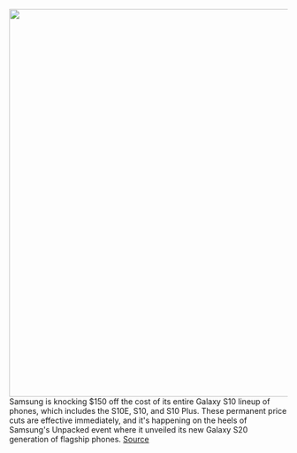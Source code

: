 <img src='https://cdn.vox-cdn.com/thumbor/yTQSoD-jSPyknUWBcYlK5BDEsac=/0x0:2040x1360/1200x800/filters:focal(860x498:1186x824)/cdn.vox-cdn.com/uploads/chorus_image/image/66294521/akrales_190228_3255_0409_02.0.jpg' width='700px' /><br/>
Samsung is knocking $150 off the cost of its entire Galaxy S10 lineup of phones, which includes the S10E, S10, and S10 Plus. These permanent price cuts are effective immediately, and it's happening on the heels of Samsung's Unpacked event where it unveiled its new Galaxy S20 generation of flagship phones.
<a href='https://www.theverge.com/good-deals/2020/2/11/21127858/samsung-galaxy-s10-s10e-plus-price-buy-cheaper-phones-lineup'> Source <a/>
